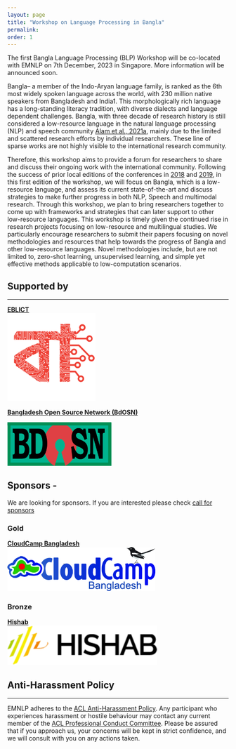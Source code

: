 ```yaml
---
layout: page
title: "Workshop on Language Processing in Bangla"
permalink:
order: 1
---
```


<!--## Welcome!-->
The first Bangla Language Processing (BLP) Workshop will be co-located with EMNLP on 7th December, 2023 in Singapore. More information will be announced soon.


<!--
## News
- May 12 First call for paper!
- May 12 Website is up!
<br>
<br>
<br>
<br>
<br>
<br>

<!--## About BLP -- 2023-->
<!---->
Bangla– a member of the Indo-Aryan language family, is ranked as the 6th most widely spoken language across the world, with 230 million native speakers from Bangladesh and India1. This morphologically rich language has a long-standing literacy tradition, with diverse dialects and language dependent challenges. Bangla, with three decade of research history is still considered a low-resource language in the natural language processing (NLP) and speech community [Alam et al., 2021a](https://arxiv.org/pdf/2107.03844.pdf), mainly due to the limited and scattered research efforts by individual researchers. These line of sparse works are not highly visible to the international research community.

Therefore, this workshop aims to provide a forum for researchers to share and discuss their ongoing work with the international community. Following the success of prior local editions of the conferences in <a href="https://ieeexplore.ieee.org/xpl/conhome/8537873/proceeding" target="_blank">2018</a> and <a href="https://ieeexplore.ieee.org/xpl/conhome/9081812/proceeding" target="_blank">2019</a>, in this first edition of the workshop, we will focus on Bangla, which is a low-resource language, and assess its current state-of-the-art and discuss strategies to make further progress in both NLP, Speech and multimodal research. Through this workshop, we plan to bring researchers together to come up with frameworks and strategies that can later support to other low-resource languages. This workshop is timely given the continued rise in research projects focusing on low-resource and multilingual studies. We particularly encourage researchers to submit their papers focusing on novel methodologies and resources that help towards the progress of Bangla and other low-resource languages. Novel methodologies include, but are not limited to, zero-shot learning, unsupervised learning, and simple yet effective methods applicable to low-computation scenarios.


## **Supported by**
-------------
[**EBLICT**](https://bangla.gov.bd/)
<br/>
<img src="images/projects-logos-18.svg" style="height:200px; width:auto;" alt="EBLICT">
<br/>


[**Bangladesh Open Source Network (BdOSN)**](https://www.bdosn.org/)
<div style="text-align:left;">
    <img src="images/bdosn-logo.png" style="height:100px; width:auto;" alt="BdOSN Logo"/>
</div>

## **Sponsors** -    
We are looking for sponsors. If you are interested please check [call for sponsors](sponsors)
### Gold
[**CloudCamp Bangladesh**](https://cloudcampbd.org/)
<br/>
<img src="images/CloudCamp.jpg" style="height:100px; width:auto;" alt="CloudCamp">


### Bronze
<!-- ![Hishab](images/hishab.png) -->
[**Hishab**](https://hishab.co/)
<br/>
<img src="images/hishab.png" style="height:90px; width:auto;" alt="CloudCamp">


<!-- ## References
* Firoj Alam, Arid Hasan, Tanvirul Alam, Akib Khan, Janntatul Tajrin, Naira Khan, and Shammur Absar Chowdhury. 2021a. [A review of bangla natural language processing tasks and the utility of transformer models](https://arxiv.org/pdf/2107.03844.pdf). arXiv preprint arXiv:2107.03844. -->

## **Anti-Harassment Policy**
-------------
EMNLP adheres to the [ACL Anti-Harassment Policy](https://www.aclweb.org/adminwiki/index.php?title=Anti-Harassment_Policy). Any participant who experiences harassment or hostile behaviour may contact any current member of the [ACL Professional Conduct Committee](https://www.aclweb.org/adminwiki/index.php/Professional_Conduct_Committee). Please be assured that if you approach us, your concerns will be kept in strict confidence, and we will consult with you on any actions taken.
